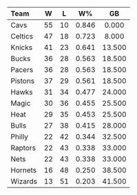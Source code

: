 | Team                             |  W  |  L  |  W%   |   GB   |
|:---------------------------------|:---:|:---:|:-----:|:------:|
| [](/r/clevelandcavs) Cavs        | 55  | 10  | 0.846 | 0.000  |
| [](/r/bostonceltics) Celtics     | 47  | 18  | 0.723 | 8.000  |
| [](/r/nyknicks) Knicks           | 41  | 23  | 0.641 | 13.500 |
| [](/r/mkebucks) Bucks            | 36  | 28  | 0.563 | 18.500 |
| [](/r/pacers) Pacers             | 36  | 28  | 0.563 | 18.500 |
| [](/r/detroitpistons) Pistons    | 37  | 29  | 0.561 | 18.500 |
| [](/r/atlantahawks) Hawks        | 31  | 34  | 0.477 | 24.000 |
| [](/r/orlandomagic) Magic        | 30  | 36  | 0.455 | 25.500 |
| [](/r/heat) Heat                 | 29  | 35  | 0.453 | 25.500 |
| [](/r/chicagobulls) Bulls        | 27  | 38  | 0.415 | 28.000 |
| [](/r/sixers) Philly             | 22  | 42  | 0.344 | 32.500 |
| [](/r/torontoraptors) Raptors    | 22  | 43  | 0.338 | 33.000 |
| [](/r/gonets) Nets               | 22  | 43  | 0.338 | 33.000 |
| [](/r/charlottehornets) Hornets  | 16  | 48  | 0.250 | 38.500 |
| [](/r/washingtonwizards) Wizards | 13  | 51  | 0.203 | 41.500 |